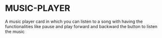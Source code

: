 # MUSIC-PLAYER
A music player card in which you can listen to a song with having the functionalities like pause and play forward and backward the  button to listen the music
